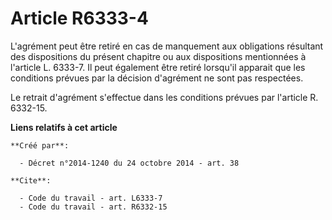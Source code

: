 # Article R6333-4

L'agrément peut être retiré en cas de manquement aux obligations résultant des dispositions du présent chapitre ou aux
dispositions mentionnées à l'article L. 6333-7. Il peut également être retiré lorsqu'il apparait que les conditions prévues
par la décision d'agrément ne sont pas respectées. 

Le retrait d'agrément s'effectue dans les conditions prévues par l'article R. 6332-15.

**Liens relatifs à cet article**

	**Créé par**:

	  - Décret n°2014-1240 du 24 octobre 2014 - art. 38

	**Cite**:

	  - Code du travail - art. L6333-7
	  - Code du travail - art. R6332-15
